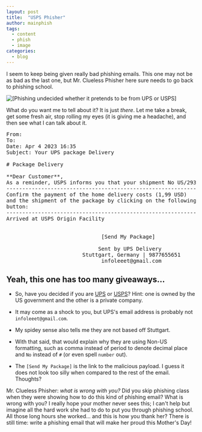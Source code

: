 ```yaml
---
layout: post
title:  "USPS Phisher"
author: mainphish
tags:
  - content
  - phish
  - image
categories: 
  - blog
---
```


I seem to keep being given really bad phishing emails. This one may not
be as bad as the last one, but Mr. Clueless Phisher here sure needs to go
back to phishing school.

<img src="/images/2023/phish16.png" 
class="align-center" alt="[Phishing undecided whether it pretends to be
from UPS or USPS]">

What do you want me to tell about it? It is just *there*. Let me take a break,
get some fresh air, stop rolling my eyes (it is giving me a headache), and then
see what I can talk about it.

<pre>
From: <no-reply@vcita.com>
To: <mailinglist@example.com>
Date: Apr 4 2023 16:35
Subject: Your UPS package Delivery

# Package Delivery

**Dear Customer**,
As a reminder, USPS informs you that your shipment No US/293815612 is still pending instructions from you.
-----------------------------------------------------------------------------
Confirm the payment of the home delivery costs (1,99 USD)
and the shipment of the package by clicking on the following
button:
------------------------------------------------------------------------------
Arrived at USPS Origin Facility 
 
	
                              [Send My Package]

                             Sent by UPS Delivery
                        Stuttgart, Germany | 9877655651
                              infoleeet@gmail.com
</pre>


## Yeah, this one has too many giveaways...

- So, have you decided if you are [UPS](https://www.ups.com) or 
[USPS](https://www.usps.com/)? Hint: one is owned by the US government and the
other is a private company.

- It may come as a shock to you, but UPS's email address is probably not
`infoleeet@gmail.com`.

- My spidey sense also tells me they are not based off Stuttgart.

- With that said, that would explain why they are using Non-US formatting,
such as comma instead of period to denote decimal place and `No` instead of
`#` (or even spell `number` out).

- The `[Send My Package]` is the link to the malicious payload. I guess it
does not look too silly when compared to the rest of the email. Thoughts?

Mr. Clueless Phisher: *what is wrong with you?* Did you skip phishing class when
they were showing how to do this kind of phishing email? 
What is wrong with you?
I really hope your mother never sees this; I can't help but imagine all the
hard work she had to do to put you through phishing school. All those long
hours she worked... and this is how you thank her?
There is still time: write a phishing email that will make her proud this
Mother's Day!
